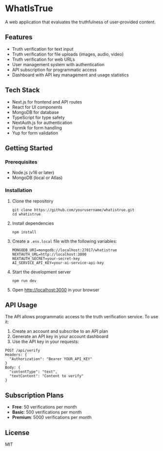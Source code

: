 # WhatIsTrue

A web application that evaluates the truthfulness of user-provided content.

## Features

- Truth verification for text input
- Truth verification for file uploads (images, audio, video)
- Truth verification for web URLs
- User management system with authentication
- API subscription for programmatic access
- Dashboard with API key management and usage statistics

## Tech Stack

- Next.js for frontend and API routes
- React for UI components
- MongoDB for database
- TypeScript for type safety
- NextAuth.js for authentication
- Formik for form handling
- Yup for form validation

## Getting Started

### Prerequisites

- Node.js (v16 or later)
- MongoDB (local or Atlas)

### Installation

1. Clone the repository
   ```
   git clone https://github.com/yourusername/whatistrue.git
   cd whatistrue
   ```

2. Install dependencies
   ```
   npm install
   ```

3. Create a `.env.local` file with the following variables:
   ```
   MONGODB_URI=mongodb://localhost:27017/whatistrue
   NEXTAUTH_URL=http://localhost:3000
   NEXTAUTH_SECRET=your-secret-key
   AI_SERVICE_API_KEY=your-ai-service-api-key
   ```

4. Start the development server
   ```
   npm run dev
   ```

5. Open [http://localhost:3000](http://localhost:3000) in your browser

## API Usage

The API allows programmatic access to the truth verification service. To use it:

1. Create an account and subscribe to an API plan
2. Generate an API key in your account dashboard
3. Use the API key in your requests:

```
POST /api/verify
Headers: {
  "Authorization": "Bearer YOUR_API_KEY"
}
Body: {
  "contentType": "text",
  "textContent": "Content to verify"
}
```

## Subscription Plans

- **Free**: 50 verifications per month
- **Basic**: 500 verifications per month 
- **Premium**: 5000 verifications per month

## License

MIT